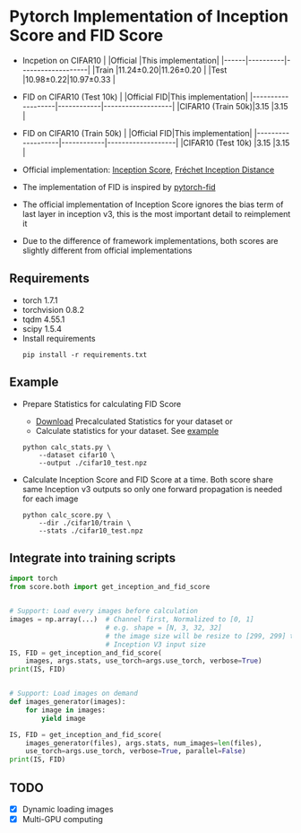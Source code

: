 # Pytorch Implementation of Inception Score and FID Score

- Incpetion on CIFAR10
    |      |Official  |This implementation|
    |------|----------|-------------------|
    |Train |11.24±0.20|11.26±0.20         |
    |Test  |10.98±0.22|10.97±0.33         |

- FID on CIFAR10 (Test 10k)
    |                   |Official FID|This implementation|
    |-------------------|------------|-------------------|
    |CIFAR10 (Train 50k)|3.15        |3.15               |

- FID on CIFAR10 (Train 50k)
    |                   |Official FID|This implementation|
    |-------------------|------------|-------------------|
    |CIFAR10 (Test 10k) |3.15        |3.15               |

- Official implementation: [Inception Score](https://github.com/openai/improved-gan), [Fréchet Inception Distance](https://github.com/bioinf-jku/TTUR)

- The implementation of FID is inspired 
by [pytorch-fid](https://github.com/mseitzer/pytorch-fid)

- The official implementation of Inception Score ignores the bias term of last
layer in inception v3, this is the most important detail to reimplement it

- Due to the difference of framework implementations, both scores are slightly different from official implementations

## Requirements
- torch 1.7.1
- torchvision 0.8.2
- tqdm 4.55.1
- scipy 1.5.4
- Install requirements
    ```
    pip install -r requirements.txt
    ```

## Example
- Prepare Statistics for calculating FID Score
    - [Download](https://github.com/bioinf-jku/TTUR#precalculated-statistics-for-fid-calculation) Precalculated Statistics for your dataset or
    - Calculate statistics for your dataset. See [example](./calc_stats.py)
    ```
    python calc_stats.py \
        --dataset cifar10 \
        --output ./cifar10_test.npz
    ```

- Calculate Inception Score and FID Score at a time. Both score share same
Inception v3 outputs so only one forward propagation is needed for each image
    ```
    python calc_score.py \
        --dir ./cifar10/train \
        --stats ./cifar10_test.npz
    ```

## Integrate into training scripts
```python
import torch
from score.both import get_inception_and_fid_score


# Support: Load every images before calculation
images = np.array(...)  # Channel first, Normalized to [0, 1]
                        # e.g. shape = [N, 3, 32, 32]
                        # the image size will be resize to [299, 299] to match
                        # Inception V3 input size
IS, FID = get_inception_and_fid_score(
    images, args.stats, use_torch=args.use_torch, verbose=True)
print(IS, FID)


# Support: Load images on demand
def images_generator(images):
    for image in images:
        yield image

IS, FID = get_inception_and_fid_score(
    images_generator(files), args.stats, num_images=len(files),
    use_torch=args.use_torch, verbose=True, parallel=False)
print(IS, FID)
```

## TODO

- [x] Dynamic loading images
- [x] Multi-GPU computing